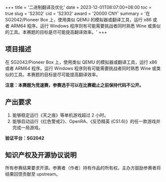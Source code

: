 +++
title = '二进制翻译及优化'
date = 2023-12-01T08:07:00+08:00
toc = true
slug = 'S2302'
cid = 'S2302'
award = '20000 CNY'
summary = '在 SG2042/Pioneer Box 上，使用类似 QEMU 的模拟器或翻译工具，运行 x86 或者 ARM64 程序。运行 Windows 程序则有可能需要挑战者同时熟悉 Wine 或类似的工具。本赛题的目标是尽可能提高翻译效率。'
+++

## 项目描述

在 SG2042/Pioneer Box 上，使用类似 QEMU 的模拟器或翻译工具，运行 x86 或者 ARM64 程序。运行 Windows 程序则有可能需要挑战者同时熟悉 Wine 或类似的工具。本赛题的目标是尽可能提高翻译效率。

**注意：本赛题为竞速赛，参赛选手可以在比赛截止之前保持代码不公开。**

## 产出要求

1. 能够稳定运行《天之痕》等单机游戏超过 2 小时。
2. 能够启动运行《红色警戒2》、OpenRA、《反恐精英 (CS1.6)》的任一款游戏并完成一局游戏。

**验证平台：SG2042**

## 知识产权及开源协议说明

所有参赛结果要求开源。参赛者（作者）持有作品的所有权。主办方鼓励参赛者将结果回馈贡献至 upstream。
